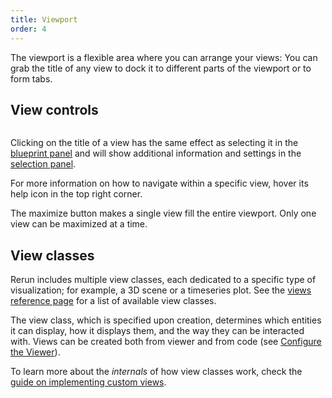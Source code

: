 ```yaml
---
title: Viewport
order: 4
---
```


The viewport is a flexible area where you can arrange your views:
You can grab the title of any view to dock it to different parts of the viewport or to form tabs.

## View controls

<picture>
  <img src="https://static.rerun.io/view-controls/e911cec51fcf840e014340b3cb135b7faeb2e8b6/full.png" alt="">
</picture>


Clicking on the title of a view has the same effect as selecting it in the [blueprint panel](blueprints.md)
and will show additional information and settings in the [selection panel](selection.md).

For more information on how to navigate within a specific view, hover its help icon in the top right corner.

The maximize button makes a single view fill the entire viewport.
Only one view can be maximized at a time.


## View classes

Rerun includes multiple view classes, each dedicated to a specific type of visualization; for example, a 3D scene or a timeseries plot.
See the [views reference page](../types/views.md) for a list of available view classes.

The view class, which is specified upon creation, determines which entities it can display, how it displays them, and the way they can be interacted with.
Views can be created both from viewer and from code (see [Configure the Viewer](../../getting-started/configure-the-viewer.md)).

To learn more about the _internals_ of how view classes work, check the [guide on implementing custom views](../../howto/extend/extend-ui.md).
